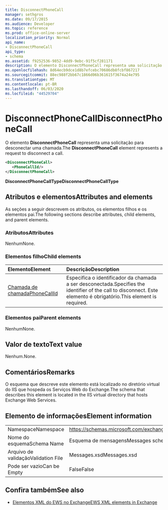 ```yaml
---
title: DisconnectPhoneCall
manager: sethgros
ms.date: 09/17/2015
ms.audience: Developer
ms.topic: reference
ms.prod: office-online-server
localization_priority: Normal
api_name:
- DisconnectPhoneCall
api_type:
- schema
ms.assetid: f9252536-9852-4dd9-9ebc-91f5cf281171
description: O elemento DisconnectPhoneCall representa uma solicitação para desconectar uma chamada.
ms.openlocfilehash: 8d64ecb9dce1d8b7efcebc70686db8fcbf867217
ms.sourcegitcommit: 88ec988f2bb67c1866d06b361615f3674a24e795
ms.translationtype: MT
ms.contentlocale: pt-BR
ms.lasthandoff: 06/03/2020
ms.locfileid: "44529704"
---
```

# <a name="disconnectphonecall"></a><span data-ttu-id="369e4-103">DisconnectPhoneCall</span><span class="sxs-lookup"><span data-stu-id="369e4-103">DisconnectPhoneCall</span></span>

<span data-ttu-id="369e4-104">O elemento **DisconnectPhoneCall** representa uma solicitação para desconectar uma chamada.</span><span class="sxs-lookup"><span data-stu-id="369e4-104">The **DisconnectPhoneCall** element represents a request to disconnect a call.</span></span> 
  
```xml
<DisconnectPhoneCall>
   <PhoneCallId/>
</DisconnectPhoneCall>
```

 <span data-ttu-id="369e4-105">**DisconnectPhoneCallType**</span><span class="sxs-lookup"><span data-stu-id="369e4-105">**DisconnectPhoneCallType**</span></span>
## <a name="attributes-and-elements"></a><span data-ttu-id="369e4-106">Atributos e elementos</span><span class="sxs-lookup"><span data-stu-id="369e4-106">Attributes and elements</span></span>

<span data-ttu-id="369e4-107">As seções a seguir descrevem os atributos, os elementos filhos e os elementos pai.</span><span class="sxs-lookup"><span data-stu-id="369e4-107">The following sections describe attributes, child elements, and parent elements.</span></span>
  
### <a name="attributes"></a><span data-ttu-id="369e4-108">Atributos</span><span class="sxs-lookup"><span data-stu-id="369e4-108">Attributes</span></span>

<span data-ttu-id="369e4-109">Nenhum</span><span class="sxs-lookup"><span data-stu-id="369e4-109">None.</span></span>
  
### <a name="child-elements"></a><span data-ttu-id="369e4-110">Elementos filho</span><span class="sxs-lookup"><span data-stu-id="369e4-110">Child elements</span></span>

|<span data-ttu-id="369e4-111">**Elemento**</span><span class="sxs-lookup"><span data-stu-id="369e4-111">**Element**</span></span>|<span data-ttu-id="369e4-112">**Descrição**</span><span class="sxs-lookup"><span data-stu-id="369e4-112">**Description**</span></span>|
|:-----|:-----|
|[<span data-ttu-id="369e4-113">Chamada de chamada</span><span class="sxs-lookup"><span data-stu-id="369e4-113">PhoneCallId</span></span>](phonecallid.md) <br/> |<span data-ttu-id="369e4-114">Especifica o identificador da chamada a ser desconectada.</span><span class="sxs-lookup"><span data-stu-id="369e4-114">Specifies the identifier of the call to disconnect.</span></span> <span data-ttu-id="369e4-115">Este elemento é obrigatório.</span><span class="sxs-lookup"><span data-stu-id="369e4-115">This element is required.</span></span>  <br/> |
   
### <a name="parent-elements"></a><span data-ttu-id="369e4-116">Elementos pai</span><span class="sxs-lookup"><span data-stu-id="369e4-116">Parent elements</span></span>

<span data-ttu-id="369e4-117">Nenhum</span><span class="sxs-lookup"><span data-stu-id="369e4-117">None.</span></span>
  
## <a name="text-value"></a><span data-ttu-id="369e4-118">Valor de texto</span><span class="sxs-lookup"><span data-stu-id="369e4-118">Text value</span></span>

<span data-ttu-id="369e4-119">Nenhum.</span><span class="sxs-lookup"><span data-stu-id="369e4-119">None.</span></span>
  
## <a name="remarks"></a><span data-ttu-id="369e4-120">Comentários</span><span class="sxs-lookup"><span data-stu-id="369e4-120">Remarks</span></span>

<span data-ttu-id="369e4-121">O esquema que descreve este elemento está localizado no diretório virtual do IIS que hospeda os Serviços Web do Exchange.</span><span class="sxs-lookup"><span data-stu-id="369e4-121">The schema that describes this element is located in the IIS virtual directory that hosts Exchange Web Services.</span></span>
  
## <a name="element-information"></a><span data-ttu-id="369e4-122">Elemento de informações</span><span class="sxs-lookup"><span data-stu-id="369e4-122">Element information</span></span>

|||
|:-----|:-----|
|<span data-ttu-id="369e4-123">Namespace</span><span class="sxs-lookup"><span data-stu-id="369e4-123">Namespace</span></span>  <br/> |https://schemas.microsoft.com/exchange/services/2006/messages  <br/> |
|<span data-ttu-id="369e4-124">Nome do esquema</span><span class="sxs-lookup"><span data-stu-id="369e4-124">Schema Name</span></span>  <br/> |<span data-ttu-id="369e4-125">Esquema de mensagens</span><span class="sxs-lookup"><span data-stu-id="369e4-125">Messages schema</span></span>  <br/> |
|<span data-ttu-id="369e4-126">Arquivo de validação</span><span class="sxs-lookup"><span data-stu-id="369e4-126">Validation File</span></span>  <br/> |<span data-ttu-id="369e4-127">Messages.xsd</span><span class="sxs-lookup"><span data-stu-id="369e4-127">Messages.xsd</span></span>  <br/> |
|<span data-ttu-id="369e4-128">Pode ser vazio</span><span class="sxs-lookup"><span data-stu-id="369e4-128">Can be Empty</span></span>  <br/> |<span data-ttu-id="369e4-129">False</span><span class="sxs-lookup"><span data-stu-id="369e4-129">False</span></span>  <br/> |
   
## <a name="see-also"></a><span data-ttu-id="369e4-130">Confira também</span><span class="sxs-lookup"><span data-stu-id="369e4-130">See also</span></span>

- [<span data-ttu-id="369e4-131">Elementos XML do EWS no Exchange</span><span class="sxs-lookup"><span data-stu-id="369e4-131">EWS XML elements in Exchange</span></span>](ews-xml-elements-in-exchange.md)

